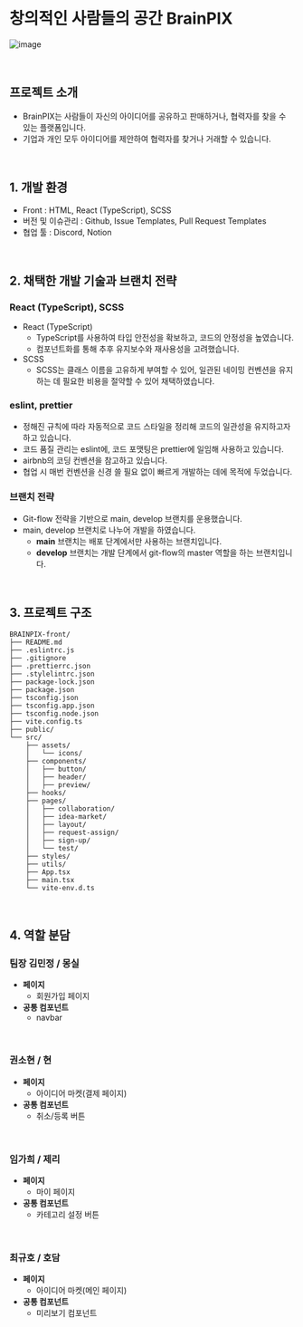# 창의적인 사람들의 공간 BrainPIX

![image](https://github.com/user-attachments/assets/11a611df-9b77-4596-b2cf-ec299d1242a7)

<br>

## 프로젝트 소개

- BrainPIX는 사람들이 자신의 아이디어를 공유하고 판매하거나, 협력자를 찾을 수 있는 플랫폼입니다.
- 기업과 개인 모두 아이디어를 제안하여 협력자를 찾거나 거래할 수 있습니다.

<br>

## 1. 개발 환경

- Front : HTML, React (TypeScript), SCSS
- 버전 및 이슈관리 : Github, Issue Templates, Pull Request Templates
- 협업 툴 : Discord, Notion
<br>

## 2. 채택한 개발 기술과 브랜치 전략

### React (TypeScript), SCSS

- React (TypeScript)
    - TypeScript를 사용하여 타입 안전성을 확보하고, 코드의 안정성을 높였습니다. 
    - 컴포넌트화를 통해 추후 유지보수와 재사용성을 고려했습니다.
- SCSS
    - SCSS는 클래스 이름을 고유하게 부여할 수 있어, 일관된 네이밍 컨벤션을 유지하는 데 필요한 비용을 절약할 수 있어 채택하였습니다.

### eslint, prettier

- 정해진 규칙에 따라 자동적으로 코드 스타일을 정리해 코드의 일관성을 유지하고자 하고 있습니다.
- 코드 품질 관리는 eslint에, 코드 포맷팅은 prettier에 일임해 사용하고 있습니다.
- airbnb의 코딩 컨벤션을 참고하고 있습니다.
- 협업 시 매번 컨벤션을 신경 쓸 필요 없이 빠르게 개발하는 데에 목적에 두었습니다.

### 브랜치 전략

- Git-flow 전략을 기반으로 main, develop 브랜치를 운용했습니다.
- main, develop 브랜치로 나누어 개발을 하였습니다.
    - **main** 브랜치는 배포 단계에서만 사용하는 브랜치입니다.
    - **develop** 브랜치는 개발 단계에서 git-flow의 master 역할을 하는 브랜치입니다.

<br>

## 3. 프로젝트 구조

```
BRAINPIX-front/
├── README.md
├── .eslintrc.js
├── .gitignore
├── .prettierrc.json
├── .stylelintrc.json
├── package-lock.json
├── package.json
├── tsconfig.json
├── tsconfig.app.json
├── tsconfig.node.json
├── vite.config.ts
├── public/
└── src/
    ├── assets/
    │   └── icons/
    ├── components/
    │   ├── button/
    │   ├── header/
    │   ├── preview/
    ├── hooks/
    ├── pages/
    │   ├── collaboration/
    │   ├── idea-market/
    │   ├── layout/
    │   ├── request-assign/
    │   ├── sign-up/
    │   └── test/
    ├── styles/
    ├── utils/
    ├── App.tsx
    ├── main.tsx
    └── vite-env.d.ts
```

<br>

## 4. 역할 분담

### 팀장 김민정 / 몽실

- **페이지**
    - 회원가입 페이지
- **공통 컴포넌트**
    - navbar

<br>
    
### 권소현 / 현

- **페이지**
    - 아이디어 마켓(결제 페이지)
- **공통 컴포넌트**
    - 취소/등록 버튼

<br>

### 임가희 / 제리

- **페이지**
    - 마이 페이지
- **공통 컴포넌트**
    - 카테고리 설정 버튼

<br>

### 최규호 / 호담

- **페이지**
    - 아이디어 마켓(메인 페이지)
- **공통 컴포넌트**
    - 미리보기 컴포넌트
    
<br>
